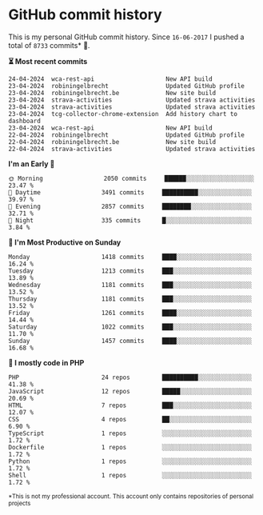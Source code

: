 # GitHub commit history
This is my personal GitHub commit history. Since <!--START_SECTION:first-commit-date-->`16-06-2017`<!--END_SECTION:first-commit-date--> I pushed a total of <!--START_SECTION:total-commit-count-->`8733`<!--END_SECTION:total-commit-count--> commits* 🎉.

<!--START_SECTION:most-recent-commits-->
**⏳ Most recent commits**
                                        
```text
24-04-2024  wca-rest-api                    New API build
23-04-2024  robiningelbrecht                Updated GitHub profile
23-04-2024  robiningelbrecht.be             New site build
23-04-2024  strava-activities               Updated strava activities
23-04-2024  strava-activities               Updated strava activities
23-04-2024  tcg-collector-chrome-extension  Add history chart to dashboard
23-04-2024  wca-rest-api                    New API build
22-04-2024  robiningelbrecht                Updated GitHub profile
22-04-2024  robiningelbrecht.be             New site build
22-04-2024  strava-activities               Updated strava activities
```
<!--END_SECTION:most-recent-commits-->  

<!--START_SECTION:commits-per-day-time-->
**I&#039;m an Early 🐤**

```text
🌞 Morning                 2050 commits     ██████░░░░░░░░░░░░░░░░░░░   23.47 %
🌆 Daytime                 3491 commits     ██████████░░░░░░░░░░░░░░░   39.97 %
🌃 Evening                 2857 commits     ████████░░░░░░░░░░░░░░░░░   32.71 %
🌙 Night                   335 commits      █░░░░░░░░░░░░░░░░░░░░░░░░   3.84 %
```
<!--END_SECTION:commits-per-day-time-->  

<!--START_SECTION:commits-per-weekday-->
**📅 I&#039;m Most Productive on Sunday**

```text
Monday                    1418 commits     ████░░░░░░░░░░░░░░░░░░░░░   16.24 %
Tuesday                   1213 commits     ███░░░░░░░░░░░░░░░░░░░░░░   13.89 %
Wednesday                 1181 commits     ███░░░░░░░░░░░░░░░░░░░░░░   13.52 %
Thursday                  1181 commits     ███░░░░░░░░░░░░░░░░░░░░░░   13.52 %
Friday                    1261 commits     ████░░░░░░░░░░░░░░░░░░░░░   14.44 %
Saturday                  1022 commits     ███░░░░░░░░░░░░░░░░░░░░░░   11.70 %
Sunday                    1457 commits     ████░░░░░░░░░░░░░░░░░░░░░   16.68 %
```
<!--END_SECTION:commits-per-weekday-->  

<!--START_SECTION:repos-per-language-->
**💬 I mostly code in PHP**

```text
PHP                       24 repos         ██████████░░░░░░░░░░░░░░░   41.38 %
JavaScript                12 repos         █████░░░░░░░░░░░░░░░░░░░░   20.69 %
HTML                      7 repos          ███░░░░░░░░░░░░░░░░░░░░░░   12.07 %
CSS                       4 repos          ██░░░░░░░░░░░░░░░░░░░░░░░   6.90 %
TypeScript                1 repos          ░░░░░░░░░░░░░░░░░░░░░░░░░   1.72 %
Dockerfile                1 repos          ░░░░░░░░░░░░░░░░░░░░░░░░░   1.72 %
Python                    1 repos          ░░░░░░░░░░░░░░░░░░░░░░░░░   1.72 %
Shell                     1 repos          ░░░░░░░░░░░░░░░░░░░░░░░░░   1.72 %
```
<!--END_SECTION:repos-per-language-->  

<sub>*This is not my professional account. This account only contains repositories of personal projects</sub>
